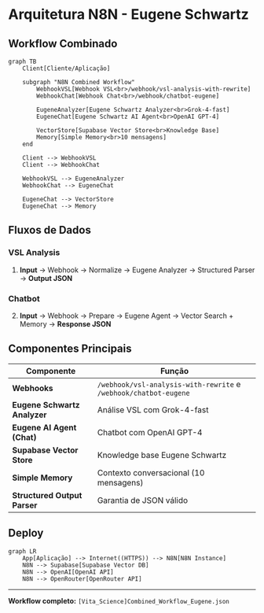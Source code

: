 # Arquitetura N8N - Eugene Schwartz

## Workflow Combinado

```mermaid
graph TB
    Client[Cliente/Aplicação]

    subgraph "N8N Combined Workflow"
        WebhookVSL[Webhook VSL<br>/webhook/vsl-analysis-with-rewrite]
        WebhookChat[Webhook Chat<br>/webhook/chatbot-eugene]

        EugeneAnalyzer[Eugene Schwartz Analyzer<br>Grok-4-fast]
        EugeneChat[Eugene Schwartz AI Agent<br>OpenAI GPT-4]

        VectorStore[Supabase Vector Store<br>Knowledge Base]
        Memory[Simple Memory<br>10 mensagens]
    end

    Client --> WebhookVSL
    Client --> WebhookChat

    WebhookVSL --> EugeneAnalyzer
    WebhookChat --> EugeneChat

    EugeneChat --> VectorStore
    EugeneChat --> Memory
```

## Fluxos de Dados

### VSL Analysis
1. **Input** → Webhook → Normalize → Eugene Analyzer → Structured Parser → **Output JSON**

### Chatbot
2. **Input** → Webhook → Prepare → Eugene Agent → Vector Search + Memory → **Response JSON**

## Componentes Principais

| Componente | Função |
|------------|--------|
| **Webhooks** | `/webhook/vsl-analysis-with-rewrite` e `/webhook/chatbot-eugene` |
| **Eugene Schwartz Analyzer** | Análise VSL com Grok-4-fast |
| **Eugene AI Agent (Chat)** | Chatbot com OpenAI GPT-4 |
| **Supabase Vector Store** | Knowledge base Eugene Schwartz |
| **Simple Memory** | Contexto conversacional (10 mensagens) |
| **Structured Output Parser** | Garantia de JSON válido |

## Deploy

```mermaid
graph LR
    App[Aplicação] --> Internet((HTTPS)) --> N8N[N8N Instance]
    N8N --> Supabase[Supabase Vector DB]
    N8N --> OpenAI[OpenAI API]
    N8N --> OpenRouter[OpenRouter API]
```

---

**Workflow completo:** `[Vita_Science]Combined_Workflow_Eugene.json`